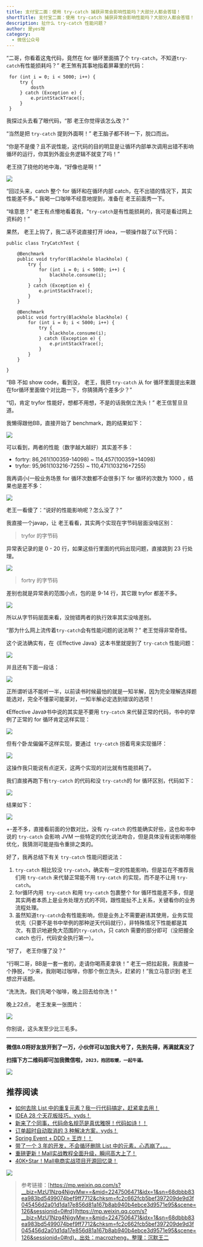 ```yaml
---
title: 支付宝二面：使用 try-catch 捕获异常会影响性能吗？大部分人都会答错！
shortTitle: 支付宝二面：使用 try-catch 捕获异常会影响性能吗？大部分人都会答错！
description: 扯什么 try-catch 性能问题？
author: 是yes呀
category:
  - 微信公众号
---
```


“二哥，你看着这鬼代码，竟然在 for 循环里面搞了个 `try-catch`，不知道`try-catch`有性能损耗吗？” 老王煞有其事地指着屏幕里的代码：

```
 for (int i = 0; i < 5000; i++) {
     try {
         dosth
     } catch (Exception e) {
         e.printStackTrace();
     }
 }
```

我探过头去看了眼代码，“那 老王你觉得该怎么改？”

“当然是把 `try-catch` 提到外面啊！” 老王脑子都不转一下，脱口而出。

“你是不是傻？且不说性能，这代码的目的明显是让循环内部单次调用出错不影响循环的运行，你其到外面业务逻辑不就变了吗！”

 老王挠了挠他的地中海，“好像也是啊！”

![](https://mmbiz.qpic.cn/mmbiz_png/eSdk75TK4nGlicp5nqtD0gsibIg8XCZk8V8dYibzJPUyLTOiaflK9O1oNu5ynX77ecE8GZBJMCu4FDOdZNMz66lJEw/640?wx_fmt=png&wxfrom=5&wx_lazy=1&wx_co=1)

“回过头来，catch 整个 for 循环和在循环内部 catch，在不出错的情况下，其实性能差不多。” 我喝一口咖啡不经意地提到，准备在 老王前面秀一下。

“啥意思？” 老王有点懵地看着我，“`try-catch`是有性能损耗的，我可是看过网上资料的！”

果然， 老王上钩了，我二话不说直接打开 idea，一顿操作敲了以下代码：

```
public class TryCatchTest {

    @Benchmark
    public void tryfor(Blackhole blackhole) {
        try {
            for (int i = 0; i < 5000; i++) {
                blackhole.consume(i);
            }
        } catch (Exception e) {
            e.printStackTrace();
        }
    }

    @Benchmark
    public void fortry(Blackhole blackhole) {
        for (int i = 0; i < 5000; i++) {
            try {
                blackhole.consume(i);
            } catch (Exception e) {
                e.printStackTrace();
            }
        }
    }

}
```

“BB 不如 show code，看到没， 老王，我把 `try-catch` 从 for 循环里面提出来跟在for循环里面做个对比跑一下，你猜猜两个差多少？”

“切，肯定 tryfor 性能好，想都不用想，不是的话我倒立洗头！” 老王信誓旦旦道。

我懒得跟他BB，直接开始了 benchmark，跑的结果如下：

![](https://mmbiz.qpic.cn/mmbiz_png/eSdk75TK4nGlicp5nqtD0gsibIg8XCZk8VLO3DiaFJtQSOT2cxM9bGpxCcc2T3MYzNyibvEa9aAQA75s7BSkDCQUFA/640?wx_fmt=png&wxfrom=5&wx_lazy=1&wx_co=1)

可以看到，两者的性能（数字越大越好）其实差不多：

*   fortry: 86,261(100359-14098) ~ 114,457(100359+14098)
*   tryfor: 95,961(103216-7255) ~ 110,471(103216+7255)

我再调小(一般业务场景 for 循环次数都不会很多)下 for 循环的次数为 1000 ，结果也是差不多：

![](https://mmbiz.qpic.cn/mmbiz_png/eSdk75TK4nGlicp5nqtD0gsibIg8XCZk8Vu2NibLGzzsxxHx057xxdUleWkw0CzatjkicV5ATY8ibgZzg1OfwibnlERg/640?wx_fmt=png&wxfrom=5&wx_lazy=1&wx_co=1)

 老王一看傻了：“说好的性能影响呢？怎么没了？”

我直接一个javap，让 老王看看，其实两个实现在字节码层面没啥区别：

> tryfor 的字节码

异常表记录的是 0 - 20 行，如果这些行里面的代码出现问题，直接跳到 23 行处理。

![](https://mmbiz.qpic.cn/mmbiz_png/eSdk75TK4nGlicp5nqtD0gsibIg8XCZk8VOqgDQpKC9d1bItvZvYDktfJZ1zHibBfxAQhMyg3TiaZAnHedevDpibfeA/640?wx_fmt=png&wxfrom=5&wx_lazy=1&wx_co=1)

> fortry 的字节码

差别也就是异常表的范围小点，包的是 9-14 行，其它跟 tryfor 都差不多。

![](https://mmbiz.qpic.cn/mmbiz_png/eSdk75TK4nGlicp5nqtD0gsibIg8XCZk8VUF175V6eI88MdOGcJ5z2iagQiaVnkSU23y9qEgph35XbEicntzWdKFIFQ/640?wx_fmt=png&wxfrom=5&wx_lazy=1&wx_co=1)

所以从字节码层面来看，没抛错两者的执行效率其实没啥差别。

“那为什么网上流传着`try-catch`会有性能问题的说法啊？” 老王觉得非常奇怪。

这个说法确实有，在《Effective Java》这本书里就提到了 `try-catch` 性能问题：

![](https://mmbiz.qpic.cn/mmbiz_png/eSdk75TK4nGlicp5nqtD0gsibIg8XCZk8Vct7s8STia6NXdKtsm5PheGR97Pma1t08AbS5ibcJFWgm1dVSMBCO0Ubw/640?wx_fmt=png&wxfrom=5&wx_lazy=1&wx_co=1)

并且还有下面一段话：

![](https://mmbiz.qpic.cn/mmbiz_png/eSdk75TK4nGlicp5nqtD0gsibIg8XCZk8VwWfNcOOtNgLnRP3MhRibuQgvLMf3Tpyq4BcRaoRGxvfJbAFOsLDglmQ/640?wx_fmt=png&wxfrom=5&wx_lazy=1&wx_co=1)

正所谓听话不能听一半，以前读书时候最怕的就是一知半解，因为完全理解选择题能选对，完全不懂蒙可能蒙对，一知半解必定选到错误的选项！

《Effective Java》书中说的其实是不要用 `try-catch` 来代替正常的代码，书中的举例了正常的 for 循环肯定这样实现：

![](https://mmbiz.qpic.cn/mmbiz_png/eSdk75TK4nGlicp5nqtD0gsibIg8XCZk8VrZdOBoCtfZXJOGMVHicy8u38sJnCLVsQoYjwUxIxfUO2ZaN4W7J1icicQ/640?wx_fmt=png&wxfrom=5&wx_lazy=1&wx_co=1)

但有个卧龙偏偏不这样实现，要通过  `try-catch` 拐着弯来实现循环：

![](https://mmbiz.qpic.cn/mmbiz_png/eSdk75TK4nGlicp5nqtD0gsibIg8XCZk8VeQ2RzfXhje63oVYzsTpIFS66ib9Y7NZYFHrrArnL9yTjBJgVATXNHmw/640?wx_fmt=png&wxfrom=5&wx_lazy=1&wx_co=1)

这操作我只能说有点逆天，这两个实现的对比就有性能损耗了。

我们直接再跑下有`try-catch` 的代码和没 `try-catch`的 for 循环区别，代码如下：

![](https://mmbiz.qpic.cn/mmbiz_png/eSdk75TK4nGlicp5nqtD0gsibIg8XCZk8VuQmWXtnqmlJme23R4gZEl8womzQdTaY7p8uADotSC5bS7ApTUhHDtg/640?wx_fmt=png&wxfrom=5&wx_lazy=1&wx_co=1)

结果如下：

![](https://mmbiz.qpic.cn/mmbiz_png/eSdk75TK4nGlicp5nqtD0gsibIg8XCZk8VdLR0khht8pAnxOSVppCRUc8uQNNMY0qFBUYSU8vFpLnK05lR394Tgg/640?wx_fmt=png&wxfrom=5&wx_lazy=1&wx_co=1)

+-差不多，直接看前面的分数对比，没有 `ry-catch` 的性能确实好些，这也和书中说的 `try-catch` 会影响 JVM 一些特定的优化说法吻合，但是具体没有说影响哪些优化，我猜测可能是指令重排之类的。

好了，我再总结下有关 `try-catch` 性能问题说法：

1.  `try-catch` 相比较没 `try-catch`，确实有一定的性能影响，但是旨在不推荐我们用 `try-catch` 来代替正常能不用 `try-catch` 的实现，而不是不让用 `try-catch`。
2.  for循环内用  `try-catch` 和用 `try-catch` 包裹整个 for 循环性能差不多，但是其实两者本质上是业务处理方式的不同，跟性能扯不上关系，关键看你的业务流程处理。
3.  虽然知道`try-catch`会有性能影响，但是业务上不需要避讳其使用，业务实现优先（只要不是书中举例的那种逆天代码就行），非特殊情况下性能都是其次，有意识地避免大范围的`try-catch`，只 catch 需要的部分即可（没把握全 catch 也行，代码安全执行第一）。

“好了， 老王你懂了没？”

“行啊二哥，BB是一套一套的，走请你喝燕麦拿铁！”  老王一把拉起我，我直接一个挣脱，“少来，我刚喝过咖啡，你那个倒立洗头，赶紧的！”我立马意识到 老王想岔开话题。

“洗洗洗，我们先喝个咖啡，晚上回去给你洗！”

晚上22点， 老王发来一张图片：

![](https://mmbiz.qpic.cn/mmbiz_png/eSdk75TK4nGlicp5nqtD0gsibIg8XCZk8VYrrLRlutAIJAJ2riaIVHud9fNwSlibJ2hGWd7ZEbZWN2gibbardhnRwBQ/640?wx_fmt=png&wxfrom=5&wx_lazy=1&wx_co=1)

你别说，这头发至少比三毛多。

* * *

**微信8.0将好友放开到了一万，小伙伴可以加我大号了，先到先得，再满就真没了**

**扫描下方二维码即可加我微信啦，`2023，抱团取暖，一起牛逼。`**

![](https://mmbiz.qpic.cn/mmbiz_jpg/CKvMdchsUwkZFvnBvKpaEJNAIsxNEsXjdn86ZLzYmDxWWyLWKH20X6IRP2KR2mYiaVnoKqTIaPDeFPAfu92eegA/640?wx_fmt=jpeg)

## 推荐阅读

*   [如何去除 List 中的重复元素？我一行代码搞定，赶紧拿去用！](https://mp.weixin.qq.com/s?__biz=MzU1Nzg4NjgyMw==&mid=2247506448&idx=1&sn=ca9e42766d18f63a3f4612e8ee013882&scene=21#wechat_redirect)
*   [IDEA 28 个天花板技巧，yyds！](https://mp.weixin.qq.com/s?__biz=MzU1Nzg4NjgyMw==&mid=2247506429&idx=1&sn=5bd3be962978a8c25d1e490bb2e774cc&scene=21#wechat_redirect)
*   [新来了个同事，代码命名规范是真优雅呀！代码如诗！！](https://mp.weixin.qq.com/s?__biz=MzU1Nzg4NjgyMw==&mid=2247506219&idx=1&sn=8faa38c4906a9d898ee7ec4ecc7ad21a&scene=21#wechat_redirect)
*   [订单超时自动取消的 3 种解决方案，yyds！](https://mp.weixin.qq.com/s?__biz=MzU1Nzg4NjgyMw==&mid=2247506210&idx=1&sn=99ef122b136b88791a0c88aadd66f6c3&scene=21#wechat_redirect)
*   [Spring Event + DDD = 王炸！！](https://mp.weixin.qq.com/s?__biz=MzU1Nzg4NjgyMw==&mid=2247506199&idx=1&sn=457912818af109f0d6f9d707fb5bcd48&scene=21#wechat_redirect)
*   [带了一个 3 年的开发，不会循环删除 List 中的元素，心态崩了。。。](https://mp.weixin.qq.com/s?__biz=MzU1Nzg4NjgyMw==&mid=2247506173&idx=1&sn=cafc7f5d5da032bc29dce718fd427436&scene=21#wechat_redirect)
*   [重磅更新！Mall实战教程全面升级，瞬间高大上了！](https://mp.weixin.qq.com/s?__biz=MzU1Nzg4NjgyMw==&mid=2247499376&idx=1&sn=3ed28795cdd35fbaa3506e74a56703b0&scene=21#wechat_redirect)
*   [40K+Star！Mall电商实战项目开源回忆录！](https://mp.weixin.qq.com/s?__biz=MzU1Nzg4NjgyMw==&mid=2247486684&idx=1&sn=807fd808adac8019eb2095ba088efe54&scene=21#wechat_redirect)



![](https://mmbiz.qpic.cn/mmbiz_gif/CKvMdchsUwlkU1ysoMgG69dVYbCQcI6Byneb8ibzZWPfUCr3T8CuBicCSGyFE6SpAtxpxtDCp6VlZ4F1hEL1BNyg/640?wx_fmt=gif)

>参考链接：[https://mp.weixin.qq.com/s?__biz=MzU1Nzg4NjgyMw==&mid=2247506471&idx=1&sn=68dbbb83ea983bd5499074bef9ff7712&chksm=fc2c662fcb5bef397209de9d3f045456d2a01d1da17e856d81a167b8ab940b4ebce3d9571e95&scene=126&sessionid=0#rd](https://mp.weixin.qq.com/s?__biz=MzU1Nzg4NjgyMw==&mid=2247506471&idx=1&sn=68dbbb83ea983bd5499074bef9ff7712&chksm=fc2c662fcb5bef397209de9d3f045456d2a01d1da17e856d81a167b8ab940b4ebce3d9571e95&scene=126&sessionid=0#rd)，出处：macrozheng，整理：沉默王二
